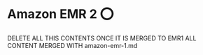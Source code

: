 # Amazon EMR 2 :o:

DELETE ALL THIS CONTENTS ONCE IT IS MERGED TO EMR1
ALL CONTENT MERGED WITH amazon-emr-1.md
